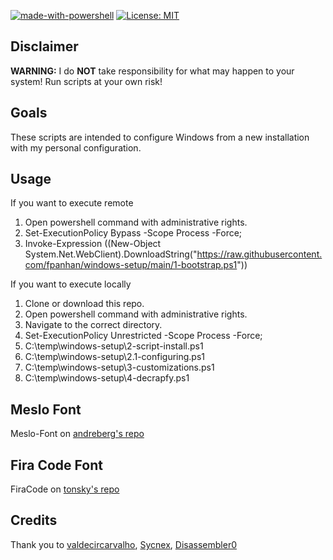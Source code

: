
[![made-with-powershell](https://img.shields.io/badge/PowerShell-1f425f?logo=Powershell)](https://microsoft.com/PowerShell)
[![License: MIT](https://img.shields.io/badge/License-MIT-yellow.svg)](https://opensource.org/licenses/MIT)

## Disclaimer

**WARNING:** I do **NOT** take responsibility for what may happen to your system! Run scripts at your own risk!

## Goals

These scripts are intended to configure Windows from a new installation with my personal configuration.

## Usage

If you want to execute remote<br>
1. Open powershell command with administrative rights.
2. Set-ExecutionPolicy Bypass -Scope Process -Force;
3. Invoke-Expression ((New-Object System.Net.WebClient).DownloadString("https://raw.githubusercontent.com/fpanhan/windows-setup/main/1-bootstrap.ps1"))

If you want to execute locally<br>
1. Clone or download this repo.
2. Open powershell command with administrative rights.
3. Navigate to the correct directory.
4. Set-ExecutionPolicy Unrestricted -Scope Process -Force;
5. C:\temp\windows-setup\2-script-install.ps1
6. C:\temp\windows-setup\2.1-configuring.ps1
7. C:\temp\windows-setup\3-customizations.ps1
8. C:\temp\windows-setup\4-decrapfy.ps1

## Meslo Font

Meslo-Font on [andreberg's repo](https://github.com/andreberg/Meslo-Font)

## Fira Code Font

FiraCode on [tonsky's repo](https://github.com/tonsky/FiraCode)

## Credits

Thank you to [valdecircarvalho](https://github.com/valdecircarvalho), [Sycnex](https://github.com/Sycnex), [Disassembler0](https://github.com/Disassembler0)
